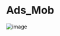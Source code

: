 # Ads_Mob
![image](https://github.com/ADMusab12/Ads_Mob/assets/135734466/2797bd83-d87f-461b-ac95-453036947d81)
